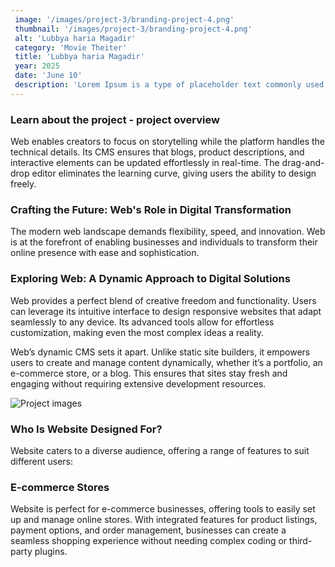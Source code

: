 ```yaml
---
 image: '/images/project-3/branding-project-4.png'
 thumbnail: '/images/project-3/branding-project-4.png'
 alt: 'Lubbya haria Magadir'
 category: 'Movie Theiter'
 title: 'Lubbya haria Magadir'
 year: 2025
 date: 'June 10'
 description: 'Lorem Ipsum is a type of placeholder text commonly used in the design and publishing industries. It allows designers to fill a layout with text that resembles natural language without the distraction of meaningful content. This helps to focus on the visual aspects of the design, such as typography, spacing, and overall composition, making it easier to evaluate the aesthetic qualities of a project.'
---
```


### Learn about the project - project overview

Web enables creators to focus on storytelling while the platform handles the technical details. Its CMS ensures that blogs, product descriptions, and interactive elements can be updated effortlessly in real-time. The drag-and-drop editor eliminates the learning curve, giving users the ability to design freely.

### Crafting the Future: Web's Role in Digital Transformation

The modern web landscape demands flexibility, speed, and innovation. Web is at the forefront of enabling businesses and individuals to transform their online presence with ease and sophistication.

### Exploring Web: A Dynamic Approach to Digital Solutions

Web provides a perfect blend of creative freedom and functionality. Users can leverage its intuitive interface to design responsive websites that adapt seamlessly to any device. Its advanced tools allow for effortless customization, making even the most complex ideas a reality.

Web’s dynamic CMS sets it apart. Unlike static site builders, it empowers users to create and manage content dynamically, whether it’s a portfolio, an e-commerce store, or a blog. This ensures that sites stay fresh and engaging without requiring extensive development resources.

![Project images](/images/project-details/project-details-2-banner.png)

### Who Is Website Designed For?

Website caters to a diverse audience, offering a range of features to suit different users:

### E-commerce Stores

Website is perfect for e-commerce businesses, offering tools to easily set up and manage online stores. With integrated features for product listings, payment options, and order management, businesses can create a seamless shopping experience without needing complex coding or third-party plugins.
